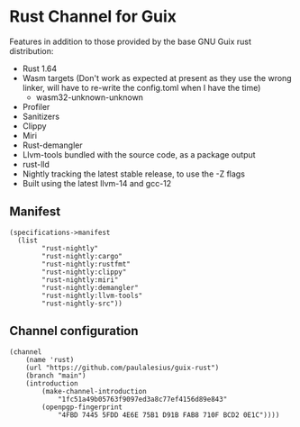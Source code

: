 # Rust Channel for Guix

Features in addition to those provided by the base GNU Guix rust distribution:

- Rust 1.64
- Wasm targets (Don't work as expected at present as they use the wrong linker, will have to re-write the config.toml when I have the time)
    - wasm32-unknown-unknown
- Profiler
- Sanitizers
- Clippy
- Miri
- Rust-demangler
- Llvm-tools bundled with the source code, as a package output
- rust-lld
- Nightly tracking the latest stable release, to use the -Z flags
- Built using the latest llvm-14 and gcc-12

## Manifest
    (specifications->manifest
      (list
            "rust-nightly"
            "rust-nightly:cargo"
            "rust-nightly:rustfmt"
            "rust-nightly:clippy"
            "rust-nightly:miri"
            "rust-nightly:demangler"
            "rust-nightly:llvm-tools"
            "rust-nightly-src"))

## Channel configuration
    (channel
        (name 'rust)
        (url "https://github.com/paulalesius/guix-rust")
        (branch "main")
        (introduction
            (make-channel-introduction
                "1fc51a49b05763f9097ed3a8c77ef4156d89e843"
            (openpgp-fingerprint
                "4FBD 7445 5FDD 4E6E 75B1 D91B FAB8 710F BCD2 0E1C"))))
